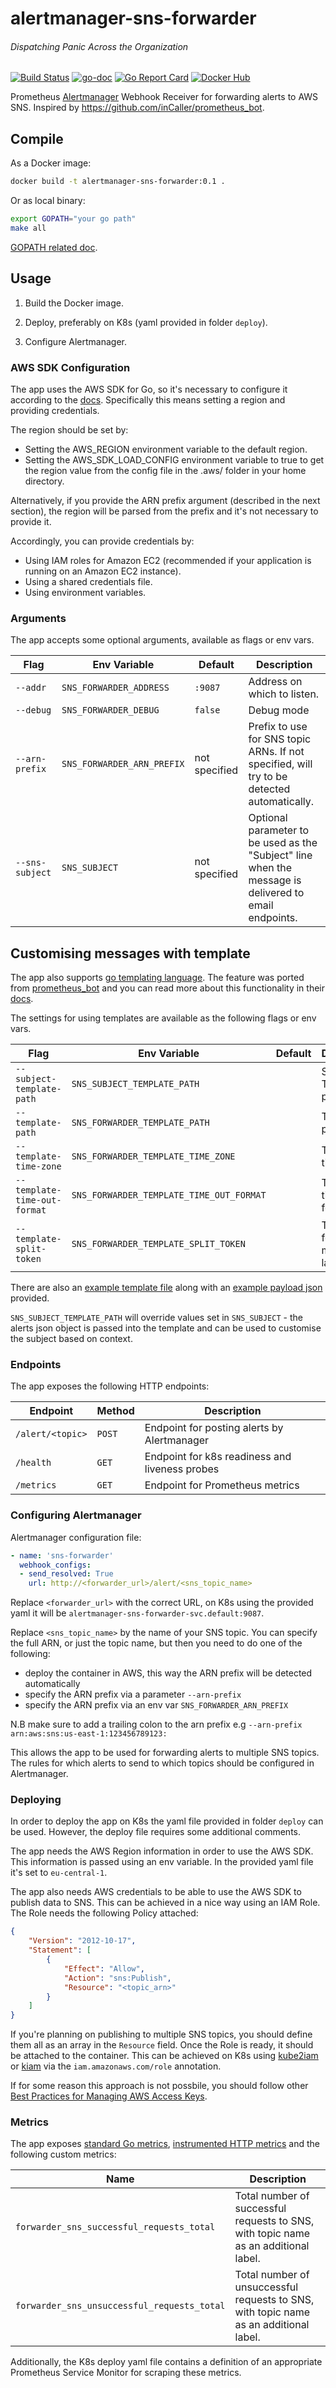# alertmanager-sns-forwarder
###### Dispatching Panic Across the Organization

[![Build Status](https://travis-ci.org/DataReply/alertmanager-sns-forwarder.svg?branch=master)](https://travis-ci.org/DataReply/alertmanager-sns-forwarder)
[![go-doc](https://godoc.org/github.com/DataReply/alertmanager-sns-forwarder?status.svg)](https://godoc.org/github.com/DataReply/alertmanager-sns-forwarder)
[![Go Report Card](https://goreportcard.com/badge/github.com/DataReply/alertmanager-sns-forwarder)](https://goreportcard.com/report/github.com/DataReply/alertmanager-sns-forwarder)
[![Docker Hub](https://img.shields.io/badge/docker-hub-blue.svg?longCache=true&style=hub&logo=docker&label=docker)](https://hub.docker.com/r/datareply/alertmanager-sns-forwarder)


Prometheus [Alertmanager](https://github.com/prometheus/alertmanager) Webhook Receiver for forwarding alerts to AWS SNS. Inspired by https://github.com/inCaller/prometheus_bot.

## Compile

As a Docker image:

```bash
docker build -t alertmanager-sns-forwarder:0.1 .
```

Or as local binary:

```bash
export GOPATH="your go path"
make all
```

[GOPATH related doc](https://golang.org/doc/code.html#GOPATH).

## Usage

1. Build the Docker image.

2. Deploy, preferably on K8s (yaml provided in folder `deploy`).

3. Configure Alertmanager.

### AWS SDK Configuration

The app uses the AWS SDK for Go, so it's necessary to configure it according to the [docs](https://docs.aws.amazon.com/sdk-for-go/v1/developer-guide/configuring-sdk.html). Specifically this means setting a region and providing credentials.

The region should be set by:

* Setting the AWS_REGION environment variable to the default region.
* Setting the AWS_SDK_LOAD_CONFIG environment variable to true to get the region value from the config file in the .aws/ folder in your home directory.

Alternatively, if you provide the ARN prefix argument (described in the next section), the region will be parsed from the prefix and it's not necessary to provide it.

Accordingly, you can provide credentials by:

* Using IAM roles for Amazon EC2 (recommended if your application is running on an Amazon EC2 instance).
* Using a shared credentials file.
* Using environment variables.

### Arguments

The app accepts some optional arguments, available as flags or env vars.

Flag           | Env Variable           | Default       | Description
---------------|------------------------|---------------|------------
`--addr`        | `SNS_FORWARDER_ADDRESS`     | `:9087`            | Address on which to listen.
`--debug`       | `SNS_FORWARDER_DEBUG`       | `false`            | Debug mode
`--arn-prefix`  | `SNS_FORWARDER_ARN_PREFIX`  | not specified      | Prefix to use for SNS topic ARNs. If not specified, will try to be detected automatically.
`--sns-subject` | `SNS_SUBJECT`               | not specified      | Optional parameter to be used as the "Subject" line when the message is delivered to email endpoints.

## Customising messages with template

The app also supports [go templating language](https://golang.org/pkg/text/template/).
The feature was ported from [prometheus_bot](https://github.com/inCaller/prometheus_bot) and you can read more about this functionality in their [docs](https://github.com/inCaller/prometheus_bot#customising-messages-with-template).

The settings for using templates are available as the following flags or env vars.

Flag                         | Env Variable                             | Default       | Description
-----------------------------|------------------------------------------|---------------|------------
`--subject-template-path`    | `SNS_SUBJECT_TEMPLATE_PATH`              |               | Subject Template path
`--template-path`            | `SNS_FORWARDER_TEMPLATE_PATH`            |               | Template path
`--template-time-zone`       | `SNS_FORWARDER_TEMPLATE_TIME_ZONE`       |               | Template time zone
`--template-time-out-format` | `SNS_FORWARDER_TEMPLATE_TIME_OUT_FORMAT` |               | Template time out format
`--template-split-token`     | `SNS_FORWARDER_TEMPLATE_SPLIT_TOKEN`     |               | Token used for split measure label

There are also an [example template file](testdata/default.tmpl) along with an [example payload json](testdata/simple.json) provided.

`SNS_SUBJECT_TEMPLATE_PATH` will override values set in `SNS_SUBJECT` - the alerts json object is passed into the template and can be used to customise the subject based on context.

### Endpoints

The app exposes the following HTTP endpoints:

Endpoint         | Method | Description
-----------------|--------|------------
`/alert/<topic>` | `POST` | Endpoint for posting alerts by Alertmanager
`/health`        | `GET`  | Endpoint for k8s readiness and liveness probes
`/metrics`       | `GET`  | Endpoint for Prometheus metrics

### Configuring Alertmanager

Alertmanager configuration file:

```yml
- name: 'sns-forwarder'
  webhook_configs:
  - send_resolved: True
    url: http://<forwarder_url>/alert/<sns_topic_name>
```

Replace `<forwarder_url>` with the correct URL, on K8s using the provided yaml it will be `alertmanager-sns-forwarder-svc.default:9087`.

Replace `<sns_topic_name>` by the name of your SNS topic. You can specify the full ARN, or just the topic name, but then you need to do one of the following:
- deploy the container in AWS, this way the ARN prefix will be detected automatically
- specify the ARN prefix via a parameter `--arn-prefix`
- specify the ARN prefix via an env var `SNS_FORWARDER_ARN_PREFIX`

N.B make sure to add a trailing colon to the arn prefix e.g `--arn-prefix arn:aws:sns:us-east-1:123456789123:`

This allows the app to be used for forwarding alerts to multiple SNS topics. The rules for which alerts to send to which topics should be configured in Alertmanager.

### Deploying

In order to deploy the app on K8s the yaml file provided in folder `deploy` can be used. However, the deploy file requires some additional comments.

The app needs the AWS Region information in order to use the AWS SDK. This information is passed using an env variable. In the provided yaml file it's set to `eu-central-1`.

The app also needs AWS credentials to be able to use the AWS SDK to publish data to SNS. This can be achieved in a nice way using an IAM Role. The Role needs the following Policy attached:

```json
{
    "Version": "2012-10-17",
    "Statement": [
        {
            "Effect": "Allow",
            "Action": "sns:Publish",
            "Resource": "<topic_arn>"
        }
    ]
}
```

If you're planning on publishing to multiple SNS topics, you should define them all as an array in the `Resource` field. Once the Role is ready, it should be attached to the container. This can be achieved on K8s using [kube2iam](https://github.com/jtblin/kube2iam) or [kiam](https://github.com/uswitch/kiam) via the `iam.amazonaws.com/role` annotation.

If for some reason this approach is not possbile, you should follow other [Best Practices for Managing AWS Access Keys](https://docs.aws.amazon.com/general/latest/gr/aws-access-keys-best-practices.html).


### Metrics

The app exposes [standard Go metrics](https://povilasv.me/prometheus-go-metrics/), [instrumented HTTP metrics](https://github.com/linki/instrumented_http) and the following custom metrics:

Name                                       | Description
-------------------------------------------|------------
`forwarder_sns_successful_requests_total`   | Total number of successful requests to SNS, with topic name as an additional label.
`forwarder_sns_unsuccessful_requests_total` | Total number of unsuccessful requests to SNS, with topic name as an additional label.

Additionally, the K8s deploy yaml file contains a definition of an appropriate Prometheus Service Monitor for scraping these metrics.